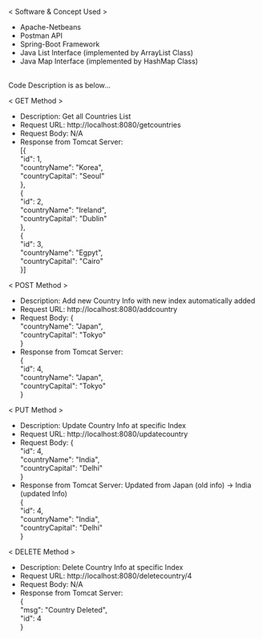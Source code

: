< Software & Concept Used > <br>
  - Apache-Netbeans <br>
  - Postman API <br>
  - Spring-Boot Framework <br>
  - Java List Interface (implemented by ArrayList Class) <br>
  - Java Map Interface (implemented by HashMap Class)

<br>
Code Description is as below...
<br>

< GET Method >
  - Description: Get all Countries List
  - Request URL: http://localhost:8080/getcountries
  - Request Body: N/A
  - Response from Tomcat Server: <br>
  [{<br>
        "id": 1,<br>
        "countryName": "Korea",<br>
        "countryCapital": "Seoul"<br>
    },<br>
    {<br>
        "id": 2,<br>
        "countryName": "Ireland",<br>
        "countryCapital": "Dublin"<br>
    },<br>
    {<br>
        "id": 3,<br>
        "countryName": "Egpyt",<br>
        "countryCapital": "Cairo"<br>
    }]
  
  < POST Method >
  - Description: Add new Country Info with new index automatically added
  - Request URL: http://localhost:8080/addcountry
  - Request Body:
   {<br>
"countryName": "Japan",<br>
 "countryCapital": "Tokyo"<br>
}<br>
  - Response from Tomcat Server: <br>
  {<br>
  "id": 4,<br>
"countryName": "Japan",<br>
 "countryCapital": "Tokyo"<br>
}<br>

< PUT Method >
  - Description: Update Country Info at specific Index
  - Request URL: http://localhost:8080/updatecountry
  - Request Body: 
    {<br>
   "id": 4,<br>
   "countryName": "India",<br>
 "countryCapital": "Delhi"<br>
}<br>
  - Response from Tomcat Server: Updated from Japan (old info) → India (updated Info) <br>
  {<br>
   "id": 4,<br>
   "countryName": "India",<br>
 "countryCapital": "Delhi"<br>
}<br>

 
< DELETE Method >
  - Description: Delete Country Info at specific Index
  - Request URL: http://localhost:8080/deletecountry/4
  - Request Body: N/A
  - Response from Tomcat Server: <br>
  {<br>
"msg": "Country Deleted",<br>
   "id": 4<br>
}<br>

